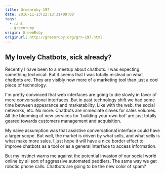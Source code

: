 ```yaml
---
title: Greenruby 197
date: 2016-11-13T22:10:31+08:00
tags:
  - rant
  - greenruby
origin: GreenRuby
originurl: http://greenruby.org/grn-197.html
---
```

## My lovely Chatbots, sick already?

Recently I have been to a meetup about chatbots. I was expecting something
technical. But it seems that I was totally mislead on what chatbots are. They
are visibly now more of a marketing tool than just a cool piece of technology.

I'm pretty convinced that web interfaces are going to die slowly in favor of
more conversational interfaces. But in past technology shift we had some time
between appearance and marketability. Like with the web, the social networks,
etc. No more. Chatbots are immediate slaves for sales volumes. All the
blooming of new services for 'building your own bot' are just totally geared
towards customers management and acquisition.

My naive assumption was that assistive conversational interface could have a
larger scope. But well, the market is driven by what sells, and what sells is
what make more sales. I just hope it will have a nice border effect to improve
chatbots as a tool or as a general interface to access information.

But my instinct warns me against the potential invasion of our social world
online by all sort of aggressive automated peddlers. The same way we get
robotic phone calls. Chatbots are going to be the new color of spam?
